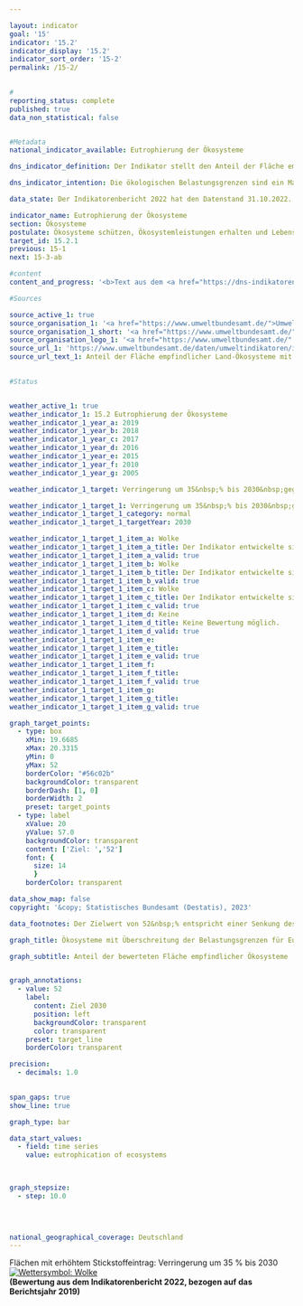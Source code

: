 ```yaml
---

layout: indicator    
goal: '15'    
indicator: '15.2'    
indicator_display: '15.2'    
indicator_sort_order: '15-2'    
permalink: /15-2/    
    

#
reporting_status: complete    
published: true    
data_non_statistical: false    


#Metadata    
national_indicator_available: Eutrophierung der Ökosysteme    

dns_indicator_definition: Der Indikator stellt den Anteil der Fläche empfindlicher Ökosysteme dar, bei der die ökologischen Belastungsgrenzen (Critical Loads) durch atmosphärische Stickstoffeinträge überschritten wurden, gemessen an der gesamten bewerteten Fläche empfindlicher Ökosysteme.    

dns_indicator_intention: Die ökologischen Belastungsgrenzen sind ein Maß für die Empfindlichkeit eines Ökosystems gegenüber dem Eintrag eines Schadstoffs. Liegen die Einträge von Luftschadstoffen unter diesen Belastungsgrenzen (Critical Loads), ist nach heutigem Stand des Wissens nicht mit schädlichen Wirkungen auf Struktur und Funktion eines Ökosystems zu rechnen. Fast die Hälfte aller Farn- und Blütenpflanzen, die in Deutschland in der Roten Liste aufgeführt werden, sind durch Nährstoffeinträge gefährdet. Bis zum Jahr 2030&nbsp;soll der Flächenanteil mit erhöhtem Stickstoffeintrag um 35&nbsp;% gegenüber 2005&nbsp;reduziert werden. Dies entspricht einer Senkung auf 52&nbsp;% der bewerteten Fläche empfindlicher Ökosysteme.    

data_state: Der Indikatorenbericht 2022 hat den Datenstand 31.10.2022. Die Daten auf dieser Plattform werden regelmäßig aktualisiert, sodass online aktuellere Daten verfügbar sein können als im <a href="https://dns-indikatoren.de/publications_reports/">Indikatorenbericht 2022</a> veröffentlicht.    

indicator_name: Eutrophierung der Ökosysteme    
section: Ökosysteme    
postulate: Ökosysteme schützen, Ökosystemleistungen erhalten und Lebensräume bewahren    
target_id: 15.2.1    
previous: 15-1    
next: 15-3-ab    

#content     
content_and_progress: '<b>Text aus dem <a href="https://dns-indikatoren.de/publications_reports/">Indikatorenbericht 2022&nbsp;</a></b><br><br>Stickstoff, der gebunden in Ammoniak und Stickoxiden in die Atmosphäre gelangt, kann gasförmig, in Regen gelöst oder als Bestandteil des Feinstaubs in Ökosysteme eingetragen werden. Die Emissionen von Ammoniak und Stickoxiden werden als Teil des Indikators <a href="www.dnsTestEnvironment.github.io/dns-indicators/3-2-a">3.2.a</a> „Emissionen von Luftschadstoffen“ dargestellt und deren Entwicklung beeinflusst direkt die Eutrophierung der Ökosysteme. Als empfindliche Ökosysteme, die in die Berechnung des Indikators eingehen, werden Wälder, natürliches Grünland, Moore, Sümpfe und Heiden betrachtet.<br><br>Durch einen übermäßigen Eintrag von Stickstoffverbindungen aus der Luft in Land-Ökosysteme können Nährstoffungleichgewichte entstehen. Infolge des geänderten Nährstoffangebots ändert sich zum Beispiel die Artenzusammensetzung: Organismen, die stickstoffarme Standorte bevorzugen, werden zugunsten stickstoffliebender Arten verdrängt. Außerdem können viele Pflanzen durch die Veränderung der Nährstoffverfügbarkeit anfälliger gegenüber Frost, Dürre und Schädlingen werden. Auswirkungen eines übermäßigen Stickstoffeintrages treten oft erst einige Jahre später auf. Ebenso sind positive Effekte aufgrund geminderten Eintrages erst nach längerer Zeit zu erkennen.<br><br>Zur Bewertung der Stickstoffeinträge werden ökosystemspezifische Belastungsgrenzen ermittelt, bei deren Einhaltung nach heutigem Wissensstand Strukturen und Funktionen sowie die Artengemeinschaften eines Ökosystems geschützt sind. Insgesamt werden auf diese Weise etwa elf Millionen Hektar, das heißt nahezu ein Drittel der Fläche Deutschlands, bewertet.<br><br>Im Jahr 2019&nbsp;wurden in Deutschland auf 69&nbsp;% der Fläche aller bewerteten empfindlichen Ökosysteme die Belastungsgrenzen für schädlichen Stickstoffeintrag überschritten. Besonders hoch sind Überschreitungen in Teilen Norddeutschlands, da hier durch die Landwirtschaft große Mengen reaktiver Stickstoffverbindungen freigesetzt werden.<br><br>Zwischen dem Jahr 2000&nbsp;und 2015&nbsp;konnte der Anteil der Flächen, auf denen die Belastungsgrenzen für Stickstoff überschritten wurden, um 15&nbsp;Prozentpunkte gesenkt werden. Im Folgejahr stieg der Indikator wieder leicht an, um bis zum Jahr 2019&nbsp;erneut auf den Wert des Jahres 2011&nbsp;zu sinken. Somit hat sich der Anteil der Flächen, auf denen die Belastungsgrenzen für Stickstoff überschritten wurden, seit dem Jahr 2015&nbsp;nicht weiter verringert.<br><br>Die Berechnung des Indikators wird vom Umweltbundesamt (<abbr title="Umweltbundesamt" tabindex="0">UBA</abbr>) vorgenommen und basiert auf zwei Datensätzen. Der erste Datensatz ist der Critical-Load-Datensatz, der vom <abbr title="Umweltbundesamt" tabindex="0">UBA</abbr> für die internationale Berichterstattung im Rahmen der Genfer Luftreinhaltekonvention (<abbr title="Convention on Long-Range Transboundary Air Pollution (Genfer Luftreinhaltekonvention)" tabindex="0">CLRTAP</abbr>) bereitgestellt wird. Grundlagen zur Ermittlung dieses Datensatzes sind unter anderem die Bodenübersichtskarte Deutschlands, die Karte der jährlichen mittleren Sickerwasserrate in den Boden, die Karte der Landnutzungsverteilung sowie Klimadaten Deutschlands. Der zweite Datensatz beinhaltet eine Zeitreihe der Stickstoffeinträge in Deutschland und wurde im Rahmen des <abbr title="Pollutant INput and EcosysTem Impact" tabindex="0">PINETI</abbr>-IV-Projektes (Pollutant INput and EcosysTem Impact) berechnet.'        

#Sources    

source_active_1: true
source_organisation_1: '<a href="https://www.umweltbundesamt.de/">Umweltbundesamt</a>'
source_organisation_1_short: '<a href="https://www.umweltbundesamt.de/" target="_blank">Umweltbundesamt</a>'
source_organisation_logo_1: '<a href="https://www.umweltbundesamt.de/" target="_blank"><img src="www.dnsTestEnvironment.github.io/dns-indicators/public/OrgImgDe/uba.png" alt="Umweltbundesamt" title=" Klicken Sie hier um zur Homepage der Organisation Umweltbundesamt zu gelangen." style="height:60px; width:148px; border: transparent"/></a>'
source_url_1: 'https://www.umweltbundesamt.de/daten/umweltindikatoren/indikator-eutrophierung-durch-stickstoff'
source_url_text_1: Anteil der Fläche empfindlicher Land-Ökosysteme mit Überschreitung der Belastungsgrenzen für Eutrophierung
    

#Status    


weather_active_1: true
weather_indicator_1: 15.2 Eutrophierung der Ökosysteme
weather_indicator_1_year_a: 2019
weather_indicator_1_year_b: 2018
weather_indicator_1_year_c: 2017
weather_indicator_1_year_d: 2016
weather_indicator_1_year_e: 2015
weather_indicator_1_year_f: 2010
weather_indicator_1_year_g: 2005

weather_indicator_1_target: Verringerung um 35&nbsp;% bis 2030&nbsp;gegenüber 2005

weather_indicator_1_target_1: Verringerung um 35&nbsp;% bis 2030&nbsp;gegenüber 2005
weather_indicator_1_target_1_category: normal
weather_indicator_1_target_1_targetYear: 2030

weather_indicator_1_target_1_item_a: Wolke
weather_indicator_1_target_1_item_a_title: Der Indikator entwickelte sich in 2019 zwar in die gewünschte Richtung auf das Ziel zu, bei Fortsetzung der Entwicklung wäre das Ziel im Zieljahr aber um mehr als 20 % der Differenz zwischen Zielwert und dem Wert aus 2019 verfehlt worden.
weather_indicator_1_target_1_item_a_valid: true
weather_indicator_1_target_1_item_b: Wolke
weather_indicator_1_target_1_item_b_title: Der Indikator entwickelte sich in 2018 zwar in die gewünschte Richtung auf das Ziel zu, bei Fortsetzung der Entwicklung wäre das Ziel im Zieljahr aber um mehr als 20 % der Differenz zwischen Zielwert und dem Wert aus 2018 verfehlt worden.
weather_indicator_1_target_1_item_b_valid: true
weather_indicator_1_target_1_item_c: Wolke
weather_indicator_1_target_1_item_c_title: Der Indikator entwickelte sich in 2017 zwar in die gewünschte Richtung auf das Ziel zu, bei Fortsetzung der Entwicklung wäre das Ziel im Zieljahr aber um mehr als 20 % der Differenz zwischen Zielwert und dem Wert aus 2017 verfehlt worden.
weather_indicator_1_target_1_item_c_valid: true
weather_indicator_1_target_1_item_d: Keine
weather_indicator_1_target_1_item_d_title: Keine Bewertung möglich.
weather_indicator_1_target_1_item_d_valid: true
weather_indicator_1_target_1_item_e: 
weather_indicator_1_target_1_item_e_title: 
weather_indicator_1_target_1_item_e_valid: true
weather_indicator_1_target_1_item_f: 
weather_indicator_1_target_1_item_f_title: 
weather_indicator_1_target_1_item_f_valid: true
weather_indicator_1_target_1_item_g: 
weather_indicator_1_target_1_item_g_title: 
weather_indicator_1_target_1_item_g_valid: true    

graph_target_points:
  - type: box
    xMin: 19.6685
    xMax: 20.3315
    yMin: 0
    yMax: 52
    borderColor: "#56c02b"
    backgroundColor: transparent
    borderDash: [1, 0]
    borderWidth: 2
    preset: target_points
  - type: label
    xValue: 20
    yValue: 57.0
    backgroundColor: transparent
    content: ['Ziel: ','52']
    font: {
      size: 14
      }
    borderColor: transparent    

data_show_map: false    
copyright: '&copy; Statistisches Bundesamt (Destatis), 2023'    

data_footnotes: Der Zielwert von 52&nbsp;% entspricht einer Senkung des Flächenanteils um 35&nbsp;% gegenüber 2005.<br>• Aufgrund methodischer Änderungen sind die Ergebnisse mit denen aus den vorherigen Veröffentlichungen nicht vergleichbar.    

graph_title: Ökosysteme mit Überschreitung der Belastungsgrenzen für Eutrophierung durch Stickstoffeinträge    

graph_subtitle: Anteil der bewerteten Fläche empfindlicher Ökosysteme    


graph_annotations:
  - value: 52
    label:
      content: Ziel 2030
      position: left
      backgroundColor: transparent
      color: transparent
    preset: target_line
    borderColor: transparent    

precision: 
  - decimals: 1.0
        

span_gaps: true    
show_line: true    

graph_type: bar    

data_start_values: 
  - field: time series
    value: eutrophication of ecosystems    

    

graph_stepsize: 
  - step: 10.0
        

            

national_geographical_coverage: Deutschland        
---
```



<div>
  <div class="my-header">
    <label class="default">Flächen mit erhöhtem Stickstoffeintrag: Verringerung um 35&nbsp;% bis 2030
      <a href="www.dnsTestEnvironment.github.io/dns-indicators/status"><img src="https://g205sdgs.github.io/sdg-indicators/public/Wettersymbole/Wolke.png" title="Der Indikator entwickelte sich in 2019 zwar in die gewünschte Richtung auf das Ziel zu, bei Fortsetzung der Entwicklung wäre das Ziel im Zieljahr aber um mehr als 20 % der Differenz zwischen Zielwert und dem Wert aus 2019 verfehlt worden." alt="Wettersymbol: Wolke"/>
      </a>
    </label>
  </div>
</div>
<div class="my-header-note">
  <label class="default"><b>(Bewertung aus dem Indikatorenbericht 2022, bezogen auf das Berichtsjahr 2019)
  </b></label>
</div>